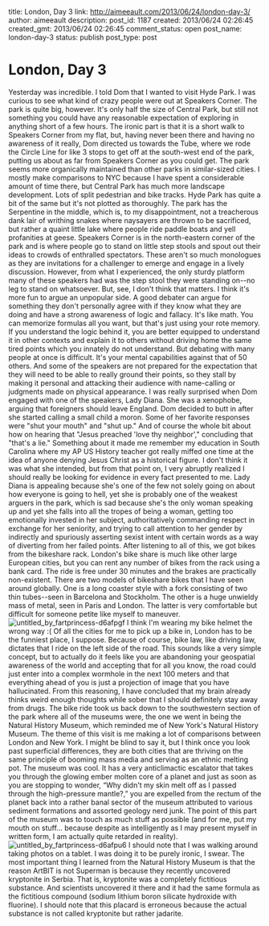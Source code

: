 title: London, Day 3
link: http://aimeeault.com/2013/06/24/london-day-3/
author: aimeeault
description: 
post_id: 1187
created: 2013/06/24 02:26:45
created_gmt: 2013/06/24 02:26:45
comment_status: open
post_name: london-day-3
status: publish
post_type: post

# London, Day 3

Yesterday was incredible. I told Dom that I wanted to visit Hyde Park. I was curious to see what kind of crazy people were out at Speakers Corner. The park is quite big, however. It's only half the size of Central Park, but still not something you could have any reasonable expectation of exploring in anything short of a few hours. The ironic part is that it is a short walk to Speakers Corner from my flat, but, having never been there and having no awareness of it really, Dom directed us towards the Tube, where we rode the Circle Line for like 3 stops to get off at the south-west end of the park, putting us about as far from Speakers Corner as you could get.  The park seems more organically maintained than other parks in similar-sized cities. I mostly make comparisons to NYC because I have spent a considerable amount of time there, but Central Park has much more landscape development. Lots of split pedestrian and bike tracks. Hyde Park has quite a bit of the same but it's not plotted as thoroughly. The park has the Serpentine in the middle, which is, to my disappointment, not a treacherous dank lair of writhing snakes where naysayers are thrown to be sacrificed, but rather a quaint little lake where people ride paddle boats and yell profanities at geese. Speakers Corner is in the north-eastern corner of the park and is where people go to stand on little step stools and spout out their ideas to crowds of enthralled spectators. These aren't so much monologues as they are invitations for a challenger to emerge and engage in a lively discussion. However, from what I experienced, the only sturdy platform many of these speakers had was the step stool they were standing on--no leg to stand on whatsoever. But, see, I don't think that matters. I think it's more fun to argue an unpopular side. A good debater can argue for something they don't personally agree with if they know what they are doing and have a strong awareness of logic and fallacy. It's like math. You can memorize formulas all you want, but that's just using your rote memory. If you understand the logic behind it, you are better equipped to understand it in other contexts and explain it to others without driving home the same tired points which you innately do not understand. But debating with many people at once is difficult. It's your mental capabilities against that of 50 others. And some of the speakers are not prepared for the expectation that they will need to be able to really ground their points, so they stall by making it personal and attacking their audience with name-calling or judgments made on physical appearance. I was really surprised when Dom engaged with one of the speakers, Lady Diana. She was a xenophobe, arguing that foreigners should leave England. Dom decided to butt in after she started calling a small child a moron. Some of her favorite responses were "shut your mouth" and "shut up." And of course the whole bit about how on hearing that "Jesus preached 'love thy neighbor'," concluding that "that's a lie." Something about it made me remember my education in South Carolina where my AP US History teacher got really miffed one time at the idea of anyone denying Jesus Christ as a historical figure. I don't think it was what she intended, but from that point on, I very abruptly realized I should really be looking for evidence in every fact presented to me. Lady Diana is appealing because she's one of the few not solely going on about how everyone is going to hell, yet she is probably one of the weakest arguers in the park, which is sad because she's the only woman speaking up and yet she falls into all the tropes of being a woman, getting too emotionally invested in her subject, authoritatively commanding respect in exchange for her seniority, and trying to call attention to her gender by indirectly and spuriously asserting sexist intent with certain words as a way of diverting from her failed points. After listening to all of this, we got bikes from the bikeshare rack. London's bike share is much like other large European cities, but you can rent any number of bikes from the rack using a bank card. The ride is free under 30 minutes and the brakes are practically non-existent. There are two models of bikeshare bikes that I have seen around globally. One is a long coaster style with a fork consisting of two thin tubes--seen in Barcelona and Stockholm. The other is a huge unwieldy mass of metal, seen in Paris and London. The latter is very comfortable but difficult for someone petite like myself to maneuver. ![untitled_by_fartprincess-d6afpgf](https://s3.amazonaws.com/aimeeault.com/untitled_by_fartprincess-d6afpgf.jpg) I think I'm wearing my bike helmet the wrong way :( Of all the cities for me to pick up a bike in, London has to be the funniest place, I suppose. Because of course, bike law, like driving law, dictates that I ride on the left side of the road. This sounds like a very simple concept, but to actually do it feels like you are abandoning your geospatial awareness of the world and accepting that for all you know, the road could just enter into a complex wormhole in the next 100 meters and that everything ahead of you is just a projection of image that you have hallucinated. From this reasoning, I have concluded that my brain already thinks weird enough thoughts while sober that I should definitely stay away from drugs. The bike ride took us back down to the southwestern section of the park where all of the museums were, the one we went in being the Natural History Museum, which reminded me of New York's Natural History Museum. The theme of this visit is me making a lot of comparisons between London and New York. I might be blind to say it, but I think once you look past superficial differences, they are both cities that are thriving on the same principle of booming mass media and serving as an ethnic melting pot. The museum was cool. It has a very anticlimactic escalator that takes you through the glowing ember molten core of a planet and just as soon as you are stopping to wonder, “Why didn't my skin melt off as I passed through the high-pressure mantle?,” you are expelled from the rectum of the planet back into a rather banal sector of the museum attributed to various sediment formations and assorted geology nerd junk. The point of this part of the museum was to touch as much stuff as possible (and for me, put my mouth on stuff… because despite as intelligently as I may present myself in written form, I am actually quite retarded in reality). ![untitled_by_fartprincess-d6afpu6](https://s3.amazonaws.com/aimeeault.com/untitled_by_fartprincess-d6afpu6.jpg) I should note that I was walking around taking photos on a tablet. I was doing it to be purely ironic, I swear. The most important thing I learned from the Natural History Museum is that the reason ArtBIT is not Superman is because they recently uncovered kryptonite in Serbia. That is, kryptonite was a completely fictitious substance. And scientists uncovered it there and it had the same formula as the fictitious compound (sodium lithium boron silicate hydroxide with fluorine). I should note that this placard is erroneous because the actual substance is not called kryptonite but rather jadarite.